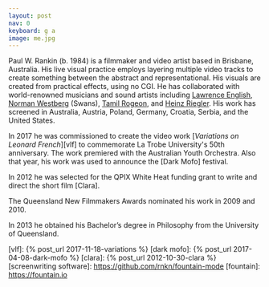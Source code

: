 ```yaml
---
layout: post
nav: 0
keyboard: g a
image: me.jpg
---
```

Paul W. Rankin (b. 1984) is a filmmaker and video artist based in Brisbane,
Australia. His live visual practice employs layering multiple video tracks to
create something between the abstract and representational. His visuals are
created from practical effects, using no CGI. He has collaborated with
world-renowned musicians and sound artists including [Lawrence English], [Norman
Westberg] (Swans), [Tamil Rogeon], and [Heinz Riegler]. His work has screened in
Australia, Austria, Poland, Germany, Croatia, Serbia, and the United States.

In 2017 he was commissioned to create the video work [_Variations on Leonard French_][vlf]
to commemorate La Trobe University's 50th anniversary. The work premiered with
the Australian Youth Orchestra. Also that year, his work was used to announce
the [Dark Mofo] festival.

In 2012 he was selected for the QPIX White Heat funding grant to write and
direct the short film [Clara].

The Queensland New Filmmakers Awards nominated his work in 2009 and 2010.

In 2013 he obtained his Bachelor’s degree in Philosophy from the University of
Queensland.

[lawrence english]: http://www.lawrenceenglish.com
[norman westberg]: http://normanwestberg.com
[tamil rogeon]: http://www.tamilrogeon.com
[heinz riegler]: http://heinzriegler.com
[vlf]: {% post_url 2017-11-18-variations %}
[dark mofo]: {% post_url 2017-04-08-dark-mofo %}
[clara]: {% post_url 2012-10-30-clara %}
[screenwriting software]: https://github.com/rnkn/fountain-mode
[fountain]: https://fountain.io
